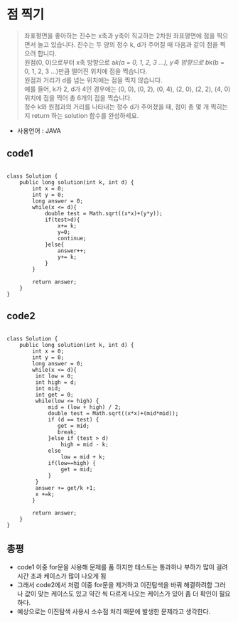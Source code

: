 # 점 찍기
>좌표평면을 좋아하는 진수는 x축과 y축이 직교하는 2차원 좌표평면에 점을 찍으면서 놀고 있습니다. 진수는 두 양의 정수 k, d가 주어질 때 다음과 같이 점을 찍으려 합니다.<br>
원점(0, 0)으로부터 x축 방향으로 a*k(a = 0, 1, 2, 3 ...), y축 방향으로 b*k(b = 0, 1, 2, 3 ...)만큼 떨어진 위치에 점을 찍습니다.<br>
원점과 거리가 d를 넘는 위치에는 점을 찍지 않습니다.<br>
예를 들어, k가 2, d가 4인 경우에는 (0, 0), (0, 2), (0, 4), (2, 0), (2, 2), (4, 0) 위치에 점을 찍어 총 6개의 점을 찍습니다.<br>
정수 k와 원점과의 거리를 나타내는 정수 d가 주어졌을 때, 점이 총 몇 개 찍히는지 return 하는 solution 함수를 완성하세요.
- 사용언어 : JAVA

## code1
<pre><code>
class Solution {
    public long solution(int k, int d) {
        int x = 0;
        int y = 0;
        long answer = 0;
        while(x <= d){
            double test = Math.sqrt((x*x)+(y*y)); 
            if(test>d){
                x+= k;
                y=0;
            	continue;
            }else{
                answer++;
                y+= k;
            }            
        }
        
        return answer;
    }
}
</code></pre>

## code2
<pre><code>
class Solution {
    public long solution(int k, int d) {
        int x = 0;
        int y = 0;
        long answer = 0;
        while(x <= d){
    	 int low = 0;
    	 int high = d;
    	 int mid;
    	 int get = 0;
    	 while(low <= high) {
    		 mid = (low + high) / 2;
    	     double test = Math.sqrt((x*x)+(mid*mid));
    	     if (d == test) {
     	    	get = mid;
    	     	break; 
    	     }else if (test > d)
    	    	 high = mid - k;
    	     else
    	    	 low = mid + k;
    	     if(low==high) {
    	    	 get = mid;
    	     }
    	 }
    	 answer += get/k +1;
    	 x +=k;        
        }
        
        return answer;
    }
}
</code></pre>

## 총평
- code1 이중 for문을 사용해 문제를 품 하지만 테스트는 통과하나 부하가 많이 걸려 시간 초과 케이스가 많이 나오게 됨
- 그래서 code2에서 처럼 이중 for문을 제거하고 이진탐색을 바꿔 해결하려함 그러나 값이 맞는 케이스도 있고 약간 씩 다르게 나오는 케이스가 있어 좀 더 확인이 필요하다.
- 예상으로는 이진탐색 사용시 소수점 처리 때문에 발생한 문제라고 생각한다.

